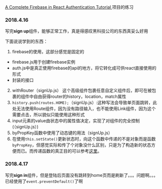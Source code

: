 [A Complete Firebase in React Authentication Tutorial ](https://www.robinwieruch.de/complete-firebase-authentication-react-tutorial/)项目的练习

### 2018.4.16

写完**sign up**组件，能够正常工作，真是得感叹黑科技公司的东西真妥么好用

下面说说学到的东西：

1. firebase的使用，这部分感觉是固定的
  - firebase.js用于创建firebase实例
  - auth.js中是真正使用firebase的api的地方，将它转化成可供react直接使用的形式
  - 封装的接口
2. withRouter（signUp.js）
  这个高级组件包裹任意自定义组件后，即可在被包裹的组件中自由获得router的history，location，match属性
3. `history.push(routes.HOME);`（signUp.js）:这种写法会导致单页面跳转，此处无法使用Route组件，因为没有路径输入，也不能使用Link组件，因为这个需要点击，所以貌似只能使用这种形式
4. input元素的value由状态中的属性值决定，实现了对组件的完全控制(（signUp.js）)
5. byPropKey函数中使用了动态键的用法（signUp.js）
6. 在使用`this.setState()`更新状态时，向这个函数中传递的不是对象而是函数`byPropKey`，但感觉实际和传了个对象没什么区别，只是为了构造新的状态方便而已。而传递函数的真正目的可以参考[这里](https://juejin.im/entry/5873b04f61ff4b006d4d45f7)。

### 2018.4.17

写完**sign in**组件，但是登陆后页面没有跳转到home页而是刷新了。。。问题啊。。。已经使用了`event.preventDefault()`了啊